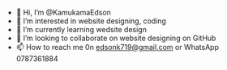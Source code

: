 - 👋 Hi, I’m @KamukamaEdson
- 👀 I’m interested in website designing, coding
- 🌱 I’m currently learning wedsite design
- 💞️ I’m looking to collaborate on website designing on GitHub
- 📫 How to reach me 0n edsonk719@gmail.com or WhatsApp 0787361884

<!---
KamukamaEdson/KamukamaEdson is a ✨ special ✨ repository because its `README.md` (this file) appears on your GitHub profile.
You can click the Preview link to take a look at your changes.
--->
